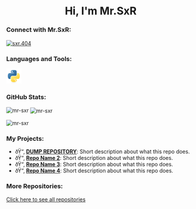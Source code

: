 <h1 align="center">Hi, I'm Mr.SxR</h1>

<h3 align="left">Connect with Mr.SxR:</h3>
<p align="left">
<a href="https://fb.com/sxr.404" target="blank"><img align="center" src="https://raw.githubusercontent.com/rahuldkjain/github-profile-readme-generator/master/src/images/icons/Social/facebook.svg" alt="sxr.404" height="30" width="40" /></a>
</p>

<h3 align="left">Languages and Tools:</h3>
<p align="left"> <a href="https://www.python.org" target="_blank" rel="noreferrer"> <img src="https://raw.githubusercontent.com/devicons/devicon/master/icons/python/python-original.svg" alt="python" width="40" height="40"/> </a> </p>

<h3 align="left">GitHub Stats:</h3>
<p><img align="left" src="https://github-readme-stats.vercel.app/api/top-langs?username=mr-sxr&show_icons=true&locale=en&layout=compact" alt="mr-sxr" /></p>

<p>&nbsp;<img align="center" src="https://github-readme-stats.vercel.app/api?username=mr-sxr&show_icons=true&locale=en" alt="mr-sxr" /></p>

<p><img align="center" src="https://github-readme-streak-stats.herokuapp.com/?user=mr-sxr&" alt="mr-sxr" /></p>

<h3 align="left">My Projects:</h3>

- ðŸ“‚ **[DUMP REPOSITORY](https://github.com/Mr-SxR/SxR_DUMP)**: Short description about what this repo does.
- ðŸ“‚ **[Repo Name 2](https://github.com/Mr-SxR/repo-name-2)**: Short description about what this repo does.
- ðŸ“‚ **[Repo Name 3](https://github.com/Mr-SxR/repo-name-3)**: Short description about what this repo does.
- ðŸ“‚ **[Repo Name 4](https://github.com/Mr-SxR/repo-name-4)**: Short description about what this repo does.

<h3 align="left">More Repositories:</h3>
<p><a href="https://github.com/Mr-SxR?tab=repositories" target="_blank">Click here to see all repositories</a></p>
